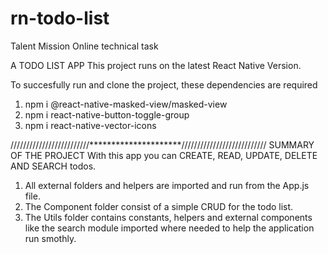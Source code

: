 # rn-todo-list
Talent Mission Online technical task

A TODO LIST APP 
This project runs on the latest React Native Version.

To succesfully run and clone the project, these dependencies are required
1.   npm i @react-native-masked-view/masked-view
2.   npm i react-native-button-toggle-group
3.   npm i react-native-vector-icons

/////////////////////////*********************///////////////////////////
SUMMARY OF THE PROJECT
With this app you can CREATE, READ, UPDATE, DELETE AND SEARCH todos.

1. All external folders and helpers are imported and run from the App.js file.
2. The Component folder consist of a simple CRUD for the todo list.
3. The Utils folder contains constants, helpers and external components like the search module imported where needed to help the application run smothly.